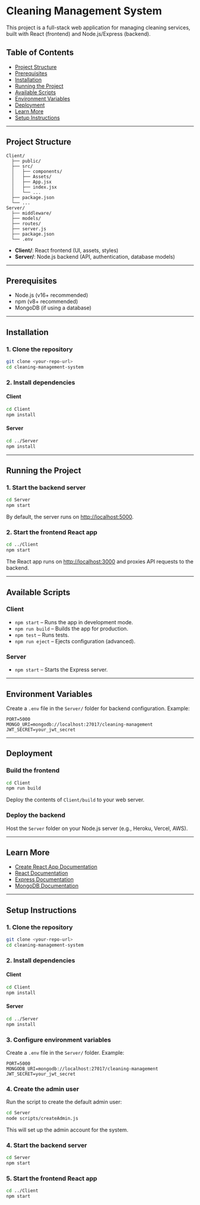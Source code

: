 # Cleaning Management System

This project is a full-stack web application for managing cleaning services, built with React (frontend) and Node.js/Express (backend).

## Table of Contents

- [Project Structure](#project-structure)
- [Prerequisites](#prerequisites)
- [Installation](#installation)
- [Running the Project](#running-the-project)
- [Available Scripts](#available-scripts)
- [Environment Variables](#environment-variables)
- [Deployment](#deployment)
- [Learn More](#learn-more)
- [Setup Instructions](#setup-instructions)

---

## Project Structure

```
Client/
  ├── public/
  ├── src/
  │   ├── components/
  │   ├── Assets/
  │   ├── App.jsx
  │   ├── index.jsx
  │   └── ...
  ├── package.json
  └── ...
Server/
  ├── middleware/
  ├── models/
  ├── routes/
  ├── server.js
  ├── package.json
  └── .env
```

- **Client/**: React frontend (UI, assets, styles)
- **Server/**: Node.js backend (API, authentication, database models)

---

## Prerequisites

- Node.js (v16+ recommended)
- npm (v8+ recommended)
- MongoDB (if using a database)

---

## Installation

### 1. Clone the repository

```sh
git clone <your-repo-url>
cd cleaning-management-system
```

### 2. Install dependencies

#### Client

```sh
cd Client
npm install
```

#### Server

```sh
cd ../Server
npm install
```

---

## Running the Project

### 1. Start the backend server

```sh
cd Server
npm start
```

By default, the server runs on [http://localhost:5000](http://localhost:5000).

### 2. Start the frontend React app

```sh
cd ../Client
npm start
```

The React app runs on [http://localhost:3000](http://localhost:3000) and proxies API requests to the backend.

---

## Available Scripts

### Client

- `npm start` – Runs the app in development mode.
- `npm run build` – Builds the app for production.
- `npm test` – Runs tests.
- `npm run eject` – Ejects configuration (advanced).

### Server

- `npm start` – Starts the Express server.

---

## Environment Variables

Create a `.env` file in the `Server/` folder for backend configuration. Example:

```
PORT=5000
MONGO_URI=mongodb://localhost:27017/cleaning-management
JWT_SECRET=your_jwt_secret
```

---

## Deployment

### Build the frontend

```sh
cd Client
npm run build
```

Deploy the contents of `Client/build` to your web server.

### Deploy the backend

Host the `Server` folder on your Node.js server (e.g., Heroku, Vercel, AWS).

---

## Learn More

- [Create React App Documentation](https://facebook.github.io/create-react-app/docs/getting-started)
- [React Documentation](https://reactjs.org/)
- [Express Documentation](https://expressjs.com/)
- [MongoDB Documentation](https://docs.mongodb.com/)

---

## Setup Instructions

### 1. Clone the repository

```sh
git clone <your-repo-url>
cd cleaning-management-system
```

### 2. Install dependencies

#### Client

```sh
cd Client
npm install
```

#### Server

```sh
cd ../Server
npm install
```

### 3. Configure environment variables

Create a `.env` file in the `Server/` folder. Example:

```
PORT=5000
MONGODB_URI=mongodb://localhost:27017/cleaning-management
JWT_SECRET=your_jwt_secret
```

### 4. Create the admin user

Run the script to create the default admin user:

```sh
cd Server
node scripts/createAdmin.js
```

This will set up the admin account for the system.

### 4. Start the backend server

```sh
cd Server
npm start
```

### 5. Start the frontend React app

```sh
cd ../Client
npm start
```


